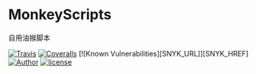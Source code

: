 # MonkeyScripts

自用油猴脚本

[![Travis][TRAVIS_URL]][TRAVIS_HREF]
[![Coveralls][COVERALLS_URL]][COVERALLS_HREF]
[![Known Vulnerabilities][SNYK_URL]][SNYK_HREF]
[![Author][AUTHOR_URL]][AUTHOR_HREF]
[![license][LICENSE_URL]][LICENSE_HREF]

[TRAVIS_URL]: https://img.shields.io/travis/Arylo/monkeyscripts/master.svg?style=flat-square&logo=travis&maxAge=600
[TRAVIS_HREF]: https://travis-ci.org/Arylo/monkeyscripts
[COVERALLS_URL]: https://img.shields.io/coveralls/github/Arylo/monkeyscripts/master.svg?style=flat-square&maxAge=600
[COVERALLS_HREF]: https://coveralls.io/github/Arylo/monkeyscripts
[AUTHOR_URL]: https://img.shields.io/badge/Author-AryloYeung-blue.svg?style=flat-square&maxAge=7200
[AUTHOR_HREF]: https://github.com/arylo
[LICENSE_URL]: https://img.shields.io/github/license/Arylo/npm-project-init.svg?style=flat-square&maxAge=7200
[LICENSE_HREF]: https://opensource.org/licenses/MIT